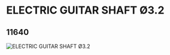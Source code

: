 # ELECTRIC GUITAR SHAFT Ø3.2
## 11640
![ELECTRIC GUITAR SHAFT Ø3.2](https://lc-www-live-s.legocdn.com/media/bricks/5/2/6022169.jpg)